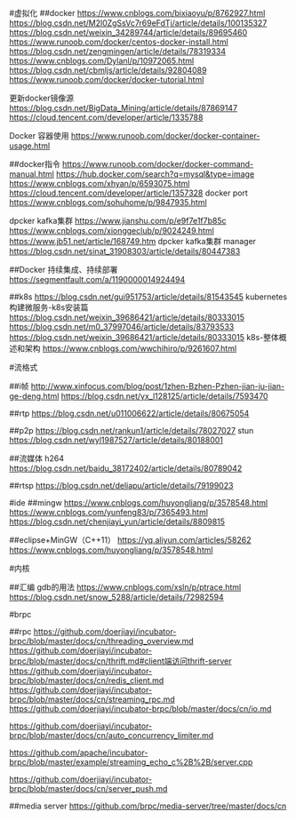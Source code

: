 
#虚拟化
##docker
https://www.cnblogs.com/bixiaoyu/p/8762927.html
https://blog.csdn.net/M2l0ZgSsVc7r69eFdTj/article/details/100135327
https://blog.csdn.net/weixin_34289744/article/details/89695460
https://www.runoob.com/docker/centos-docker-install.html
https://blog.csdn.net/zengmingen/article/details/78319334
https://www.cnblogs.com/Dylanl/p/10972065.html
https://blog.csdn.net/cbmljs/article/details/92804089
https://www.runoob.com/docker/docker-tutorial.html

更新docker镜像源
https://blog.csdn.net/BigData_Mining/article/details/87869147
https://cloud.tencent.com/developer/article/1335788

Docker 容器使用
https://www.runoob.com/docker/docker-container-usage.html

##docker指令
https://www.runoob.com/docker/docker-command-manual.html
https://hub.docker.com/search?q=mysql&type=image
https://www.cnblogs.com/xhyan/p/6593075.html
https://cloud.tencent.com/developer/article/1357328
docker port
https://www.cnblogs.com/sohuhome/p/9847935.html

dpcker kafka集群
https://www.jianshu.com/p/e9f7e1f7b85c
https://www.cnblogs.com/xionggeclub/p/9024249.html
https://www.jb51.net/article/168749.htm
dpcker kafka集群 manager
https://blog.csdn.net/sinat_31908303/article/details/80447383

##Docker 持续集成、持续部署
https://segmentfault.com/a/1190000014924494

##k8s
https://blog.csdn.net/gui951753/article/details/81543545
kubernetes构建微服务-k8s安装篇
https://blog.csdn.net/weixin_39686421/article/details/80333015
https://blog.csdn.net/m0_37997046/article/details/83793533
https://blog.csdn.net/weixin_39686421/article/details/80333015
k8s-整体概述和架构
https://www.cnblogs.com/wwchihiro/p/9261607.html

#流格式

##i帧 
http://www.xinfocus.com/blog/post/1zhen-Bzhen-Pzhen-jian-ju-jian-ge-deng.html
https://blog.csdn.net/yx_l128125/article/details/7593470

##rtp
https://blog.csdn.net/u011006622/article/details/80675054

##p2p
https://blog.csdn.net/rankun1/article/details/78027027
stun
https://blog.csdn.net/wyl1987527/article/details/80188001

##流媒体 h264
https://blog.csdn.net/baidu_38172402/article/details/80789042

##rtsp
https://blog.csdn.net/deliapu/article/details/79199023


#ide
##mingw
https://www.cnblogs.com/huyongliang/p/3578548.html
https://www.cnblogs.com/yunfeng83/p/7365493.html
https://blog.csdn.net/chenjiayi_yun/article/details/8809815

##eclipse+MinGW（C++11）
https://yq.aliyun.com/articles/58262
https://www.cnblogs.com/huyongliang/p/3578548.html


#内核

##汇编 gdb的用法
https://www.cnblogs.com/xsln/p/ptrace.html
https://blog.csdn.net/snow_5288/article/details/72982594


#brpc

##rpc
https://github.com/doerjiayi/incubator-brpc/blob/master/docs/cn/threading_overview.md
https://github.com/doerjiayi/incubator-brpc/blob/master/docs/cn/thrift.md#client端访问thrift-server
https://github.com/doerjiayi/incubator-brpc/blob/master/docs/cn/redis_client.md
https://github.com/doerjiayi/incubator-brpc/blob/master/docs/cn/streaming_rpc.md
https://github.com/doerjiayi/incubator-brpc/blob/master/docs/cn/io.md

https://github.com/doerjiayi/incubator-brpc/blob/master/docs/cn/auto_concurrency_limiter.md

https://github.com/apache/incubator-brpc/blob/master/example/streaming_echo_c%2B%2B/server.cpp

https://github.com/doerjiayi/incubator-brpc/blob/master/docs/cn/server_push.md

##media server
https://github.com/brpc/media-server/tree/master/docs/cn


